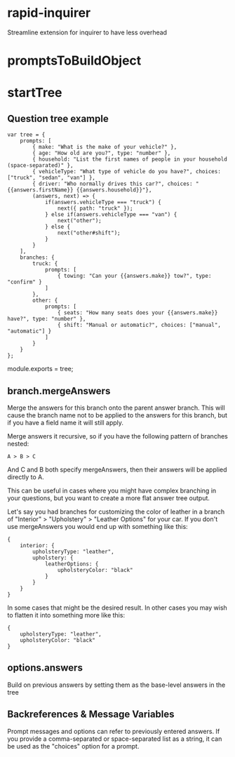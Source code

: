 # rapid-inquirer
Streamline extension for inquirer to have less overhead

# promptsToBuildObject

# startTree


## Question tree example

    var tree = {
        prompts: [
            { make: "What is the make of your vehicle?" },
            { age: "How old are you?", type: "number" },
            { household: "List the first names of people in your household (space-separated)" },
            { vehicleType: "What type of vehicle do you have?", choices: ["truck", "sedan", "van"] },
            { driver: "Who normally drives this car?", choices: "{{answers.firstName}} {{answers.household}}"},
            (answers, next) => {
                if(answers.vehicleType === "truck") {
                    next({ path: "truck" });
                } else if(answers.vehicleType === "van") {
                    next("other");
                } else {
                    next("other#shift");
                }
            }
        ],
        branches: {
            truck: {
                prompts: [
                    { towing: "Can your {{answers.make}} tow?", type: "confirm" }
                ]
            },
            other: {
                prompts: [
                    { seats: "How many seats does your {{answers.make}} have?", type: "number" },
                    { shift: "Manual or automatic?", choices: ["manual", "automatic"] }
                ]
            }
        }
    };

module.exports = tree;

## branch.mergeAnswers

Merge the answers for this branch onto the parent answer branch. This will cause the branch name not to be applied to the answers for this branch, but if you have a field name it will still apply.

Merge answers it recursive, so if you have the following pattern of branches nested:

    A > B > C

And C and B both specify mergeAnswers, then their answers will be applied directly to A.

This can be useful in cases where you might have complex branching in your questions, but you want to create a more flat answer tree output.

Let's say you had branches for customizing the color of leather in a branch of "Interior" > "Upholstery" > "Leather Options" for your car. If you don't use mergeAnswers you would end up with something like this:

    {
        interior: {
            upholsteryType: "leather",
            upholstery: {
                leatherOptions: {
                    upholsteryColor: "black"
                }
            }
        }
    }

In some cases that might be the desired result. In other cases you may wish to flatten it into something more like this:

    {
        upholsteryType: "leather",
        upholsteryColor: "black"
    }


## options.answers

Build on previous answers by setting them as the base-level answers in the tree

## Backreferences & Message Variables

Prompt messages and options can refer to previously entered answers. If you provide a comma-separated or space-separated list as a string, it can be used as the "choices" option for a prompt.
